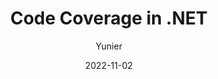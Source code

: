 ---
title: Code Coverage in .NET
tags: [.NET, Code Coverage]
author: "Yunier"
date: "2022-11-02"
description: "Create code coverage reports in .NET Framework and in .NET Core"
---